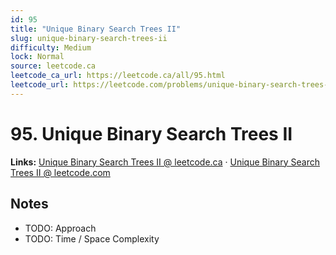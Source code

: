 ```yaml
--- 
id: 95
title: "Unique Binary Search Trees II"
slug: unique-binary-search-trees-ii
difficulty: Medium
lock: Normal
source: leetcode.ca
leetcode_ca_url: https://leetcode.ca/all/95.html
leetcode_url: https://leetcode.com/problems/unique-binary-search-trees-ii/
---
```


# 95. Unique Binary Search Trees II

**Links:** [Unique Binary Search Trees II @ leetcode.ca](https://leetcode.ca/all/95.html) · [Unique Binary Search Trees II @ leetcode.com](https://leetcode.com/problems/unique-binary-search-trees-ii/)

## Notes
- TODO: Approach
- TODO: Time / Space Complexity
